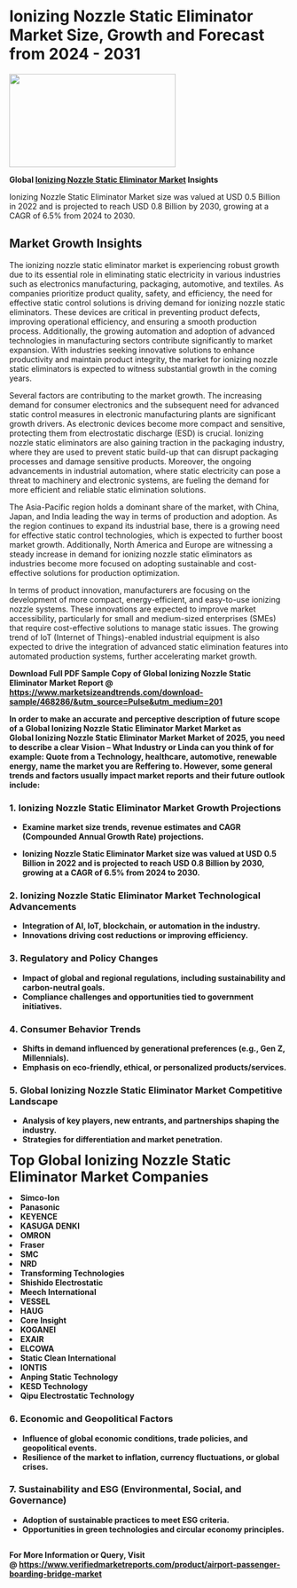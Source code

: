 <H1>Ionizing Nozzle Static Eliminator Market Size, Growth and Forecast from 2024 - 2031</H1><img class="aligncenter size-medium wp-image-584254" src="https://thirdeyenews.in/wp-content/uploads/2024/09/Global-Market-Research-300x168.jpeg" alt="" width="300" height="168" /><p><strong>Global&nbsp;<a href="https://www.marketsizeandtrends.com/download-sample/468286/&amp;utm_source=Pulse&amp;utm_medium=201">Ionizing Nozzle Static Eliminator Market</a> Insights</strong></p><p>Ionizing Nozzle Static Eliminator Market size was valued at USD 0.5 Billion in 2022 and is projected to reach USD 0.8 Billion by 2030, growing at a CAGR of 6.5% from 2024 to 2030.</p><p><h2>Market Growth Insights</h2> <p>The ionizing nozzle static eliminator market is experiencing robust growth due to its essential role in eliminating static electricity in various industries such as electronics manufacturing, packaging, automotive, and textiles. As companies prioritize product quality, safety, and efficiency, the need for effective static control solutions is driving demand for ionizing nozzle static eliminators. These devices are critical in preventing product defects, improving operational efficiency, and ensuring a smooth production process. Additionally, the growing automation and adoption of advanced technologies in manufacturing sectors contribute significantly to market expansion. With industries seeking innovative solutions to enhance productivity and maintain product integrity, the market for ionizing nozzle static eliminators is expected to witness substantial growth in the coming years.</p> <p><strong></strong></p> <p>Several factors are contributing to the market growth. The increasing demand for consumer electronics and the subsequent need for advanced static control measures in electronic manufacturing plants are significant growth drivers. As electronic devices become more compact and sensitive, protecting them from electrostatic discharge (ESD) is crucial. Ionizing nozzle static eliminators are also gaining traction in the packaging industry, where they are used to prevent static build-up that can disrupt packaging processes and damage sensitive products. Moreover, the ongoing advancements in industrial automation, where static electricity can pose a threat to machinery and electronic systems, are fueling the demand for more efficient and reliable static elimination solutions.</p> <p>The Asia-Pacific region holds a dominant share of the market, with China, Japan, and India leading the way in terms of production and adoption. As the region continues to expand its industrial base, there is a growing need for effective static control technologies, which is expected to further boost market growth. Additionally, North America and Europe are witnessing a steady increase in demand for ionizing nozzle static eliminators as industries become more focused on adopting sustainable and cost-effective solutions for production optimization.</p> <p>In terms of product innovation, manufacturers are focusing on the development of more compact, energy-efficient, and easy-to-use ionizing nozzle systems. These innovations are expected to improve market accessibility, particularly for small and medium-sized enterprises (SMEs) that require cost-effective solutions to manage static issues. The growing trend of IoT (Internet of Things)-enabled industrial equipment is also expected to drive the integration of advanced static elimination features into automated production systems, further accelerating market growth.</p> <p><strong></p><p><span class=""><strong>Download Full PDF Sample Copy of Global Ionizing Nozzle Static Eliminator Market Report</strong> @ <a href="https://www.marketsizeandtrends.com/download-sample/468286/&amp;utm_source=Pulse&amp;utm_medium=201" target="_blank">https://www.marketsizeandtrends.com/download-sample/468286/&amp;utm_source=Pulse&amp;utm_medium=201</a></span></p><p>In order to make an accurate and perceptive description of future scope of a Global&nbsp;Ionizing Nozzle Static Eliminator Market Market as Global&nbsp;Ionizing Nozzle Static Eliminator Market Market of 2025, you need to describe a clear Vision &ndash; What Industry or Linda can you think of for example: Quote from a Technology, healthcare, automotive, renewable energy, name the market you are Reffering to. However, some general trends and factors usually impact market reports and their future outlook include:</p><h3>1.&nbsp;<strong>Ionizing Nozzle Static Eliminator Market Growth Projections</strong></h3><ul><li>Examine market size trends, revenue estimates and CAGR (Compounded Annual Growth Rate) projections.</li><li><p>Ionizing Nozzle Static Eliminator Market size was valued at USD 0.5 Billion in 2022 and is projected to reach USD 0.8 Billion by 2030, growing at a CAGR of 6.5% from 2024 to 2030.</p></li></ul><h3>2.&nbsp;<strong>Ionizing Nozzle Static Eliminator Market Technological Advancements</strong></h3><ul><li>Integration of AI, IoT, blockchain, or automation in the industry.</li><li>Innovations driving cost reductions or improving efficiency.</li></ul><h3>3.&nbsp;<strong>Regulatory and Policy Changes</strong></h3><ul><li>Impact of global and regional regulations, including sustainability and carbon-neutral goals.</li><li>Compliance challenges and opportunities tied to government initiatives.</li></ul><h3>4.&nbsp;<strong>Consumer Behavior Trends</strong></h3><ul><li>Shifts in demand influenced by generational preferences (e.g., Gen Z, Millennials).</li><li>Emphasis on eco-friendly, ethical, or personalized products/services.</li></ul><h3>5.&nbsp;<strong>Global Ionizing Nozzle Static Eliminator Market Competitive Landscape</strong></h3><ul><li>Analysis of key players, new entrants, and partnerships shaping the industry.</li><li>Strategies for differentiation and market penetration.</li></ul><p data-pm-slice="1 1 []"><span style="color: inherit; font-family: inherit; font-size: 25px;">Top Global Ionizing Nozzle Static Eliminator Market Companies</span></p><div class="" data-test-id=""><p><li>Simco-Ion</li><li> Panasonic</li><li> KEYENCE</li><li> KASUGA DENKI</li><li> OMRON</li><li> Fraser</li><li> SMC</li><li> NRD</li><li> Transforming Technologies</li><li> Shishido Electrostatic</li><li> Meech International</li><li> VESSEL</li><li> HAUG</li><li> Core Insight</li><li> KOGANEI</li><li> EXAIR</li><li> ELCOWA</li><li> Static Clean International</li><li> IONTIS</li><li> Anping Static Technology</li><li> KESD Technology</li><li> Qipu Electrostatic Technology</li></p></div><h3>6.&nbsp;<strong>Economic and Geopolitical Factors</strong></h3><ul><li>Influence of global economic conditions, trade policies, and geopolitical events.</li><li>Resilience of the market to inflation, currency fluctuations, or global crises.</li></ul><h3>7.&nbsp;<strong>Sustainability and ESG (Environmental, Social, and Governance)</strong></h3><ul><li>Adoption of sustainable practices to meet ESG criteria.</li><li>Opportunities in green technologies and circular economy principles.</li></ul><h2><strong style="font-size: 14px;">For More Information or Query, Visit @&nbsp;</strong><a style="background-color: #ffffff; font-size: 14px;" href="https://www.marketsizeandtrends.com/report/ionizing-nozzle-static-eliminator-market/" target="_blank">https://www.verifiedmarketreports.com/product/airport-passenger-boarding-bridge-market</a></h2>
